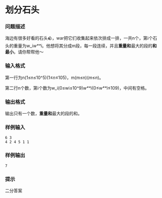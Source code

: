 # 划分石头



### 问题描述

海边有很多好看的石头🪨，war把它们收集起来依次排成一排，一共n个，第i个石头的重量为w_i*w**i*。他想将其分成m段，每一段连续，并且**重量和**最大的段的**和最小**。请你帮帮他～

### 输入格式

第一行为n(1≤n≤10^5)(1≤*n*≤105)，m(m≤n)(*m*≤*n*)。

第二行n个数，第i个数为w_i(0≤wi≤10^9)*w**i*(0≤*w**i*≤109)，中间有空格。

### 输出格式

输出只有一个数，**重量和**最大的段的和。

### 样例输入

```
6 3
4 2 4 5 1 1

```



### 样例输出

```
7

```





### 提示

二分答案